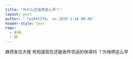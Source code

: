 ```yaml
---
title: "为什么空运停这么早？"
layout: post
author: "「w2845370」 on 2020-1-18 09:48"
header-style: text
tags:
  - 新闻
  - 停
---
```


<head></head>
<body>
  麻烦各位大佬 有知道现在还能收件空运的快递吗 ？为啥停这么早
</body>


